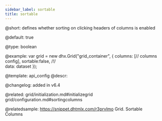 ```yaml
---
sidebar_label: sortable
title: sortable
---          
```


@short: defines whether sorting on clicking headers of columns is enabled


@default: true


@type: boolean

@example: 
var grid = new dhx.Grid("grid_container", {
    columns: [// columns config],
    sortable:false, /*!*/  
    data: dataset
});


@template:	api_config
@descr: 

@changelog: added in v6.4

@related: grid/initialization.md#initializegrid
grid/configuration.md#sortingcolumns

@relatedsample: https://snippet.dhtmlx.com/r3prvlmo	Grid. Sortable Columns